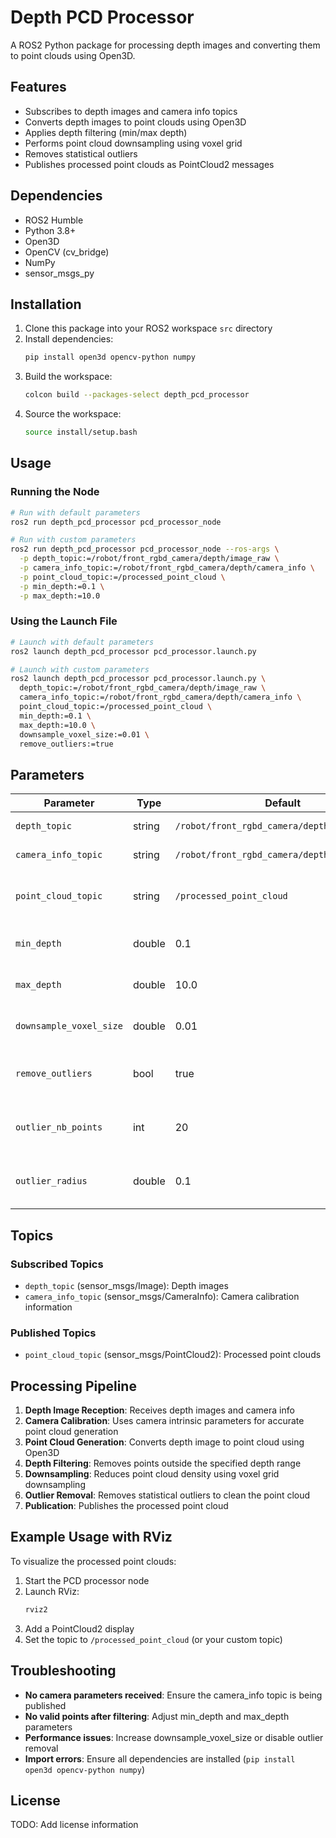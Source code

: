 # Depth PCD Processor

A ROS2 Python package for processing depth images and converting them to point clouds using Open3D.

## Features

- Subscribes to depth images and camera info topics
- Converts depth images to point clouds using Open3D
- Applies depth filtering (min/max depth)
- Performs point cloud downsampling using voxel grid
- Removes statistical outliers
- Publishes processed point clouds as PointCloud2 messages

## Dependencies

- ROS2 Humble
- Python 3.8+
- Open3D
- OpenCV (cv_bridge)
- NumPy
- sensor_msgs_py

## Installation

1. Clone this package into your ROS2 workspace `src` directory
2. Install dependencies:
   ```bash
   pip install open3d opencv-python numpy
   ```
3. Build the workspace:
   ```bash
   colcon build --packages-select depth_pcd_processor
   ```
4. Source the workspace:
   ```bash
   source install/setup.bash
   ```

## Usage

### Running the Node

```bash
# Run with default parameters
ros2 run depth_pcd_processor pcd_processor_node

# Run with custom parameters
ros2 run depth_pcd_processor pcd_processor_node --ros-args \
  -p depth_topic:=/robot/front_rgbd_camera/depth/image_raw \
  -p camera_info_topic:=/robot/front_rgbd_camera/depth/camera_info \
  -p point_cloud_topic:=/processed_point_cloud \
  -p min_depth:=0.1 \
  -p max_depth:=10.0
```

### Using the Launch File

```bash
# Launch with default parameters
ros2 launch depth_pcd_processor pcd_processor.launch.py

# Launch with custom parameters
ros2 launch depth_pcd_processor pcd_processor.launch.py \
  depth_topic:=/robot/front_rgbd_camera/depth/image_raw \
  camera_info_topic:=/robot/front_rgbd_camera/depth/camera_info \
  point_cloud_topic:=/processed_point_cloud \
  min_depth:=0.1 \
  max_depth:=10.0 \
  downsample_voxel_size:=0.01 \
  remove_outliers:=true
```

## Parameters

| Parameter | Type | Default | Description |
|-----------|------|---------|-------------|
| `depth_topic` | string | `/robot/front_rgbd_camera/depth/image_raw` | Topic for depth images |
| `camera_info_topic` | string | `/robot/front_rgbd_camera/depth/camera_info` | Topic for camera info |
| `point_cloud_topic` | string | `/processed_point_cloud` | Topic for publishing processed point clouds |
| `min_depth` | double | 0.1 | Minimum depth value in meters |
| `max_depth` | double | 10.0 | Maximum depth value in meters |
| `downsample_voxel_size` | double | 0.01 | Voxel size for downsampling (0 to disable) |
| `remove_outliers` | bool | true | Whether to remove statistical outliers |
| `outlier_nb_points` | int | 20 | Number of neighbors for outlier removal |
| `outlier_radius` | double | 0.1 | Standard deviation ratio for outlier removal |

## Topics

### Subscribed Topics

- `depth_topic` (sensor_msgs/Image): Depth images
- `camera_info_topic` (sensor_msgs/CameraInfo): Camera calibration information

### Published Topics

- `point_cloud_topic` (sensor_msgs/PointCloud2): Processed point clouds

## Processing Pipeline

1. **Depth Image Reception**: Receives depth images and camera info
2. **Camera Calibration**: Uses camera intrinsic parameters for accurate point cloud generation
3. **Point Cloud Generation**: Converts depth image to point cloud using Open3D
4. **Depth Filtering**: Removes points outside the specified depth range
5. **Downsampling**: Reduces point cloud density using voxel grid downsampling
6. **Outlier Removal**: Removes statistical outliers to clean the point cloud
7. **Publication**: Publishes the processed point cloud

## Example Usage with RViz

To visualize the processed point clouds:

1. Start the PCD processor node
2. Launch RViz:
   ```bash
   rviz2
   ```
3. Add a PointCloud2 display
4. Set the topic to `/processed_point_cloud` (or your custom topic)

## Troubleshooting

- **No camera parameters received**: Ensure the camera_info topic is being published
- **No valid points after filtering**: Adjust min_depth and max_depth parameters
- **Performance issues**: Increase downsample_voxel_size or disable outlier removal
- **Import errors**: Ensure all dependencies are installed (`pip install open3d opencv-python numpy`)

## License

TODO: Add license information 